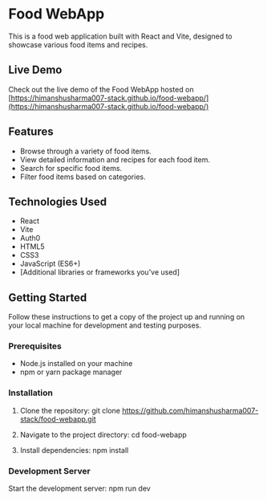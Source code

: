 # Food WebApp

This is a food web application built with React and Vite, designed to showcase various food items and recipes.

## Live Demo

Check out the live demo of the Food WebApp hosted on [https://himanshusharma007-stack.github.io/food-webapp/](https://himanshusharma007-stack.github.io/food-webapp/)

## Features

- Browse through a variety of food items.
- View detailed information and recipes for each food item.
- Search for specific food items.
- Filter food items based on categories.

## Technologies Used

- React
- Vite
- Auth0
- HTML5
- CSS3
- JavaScript (ES6+)
- [Additional libraries or frameworks you've used]

## Getting Started

Follow these instructions to get a copy of the project up and running on your local machine for development and testing purposes.

### Prerequisites

- Node.js installed on your machine
- npm or yarn package manager

### Installation

1. Clone the repository:
    git clone https://github.com/himanshusharma007-stack/food-webapp.git

2. Navigate to the project directory:
    cd food-webapp

3. Install dependencies:
    npm install

### Development Server

Start the development server:
    npm run dev